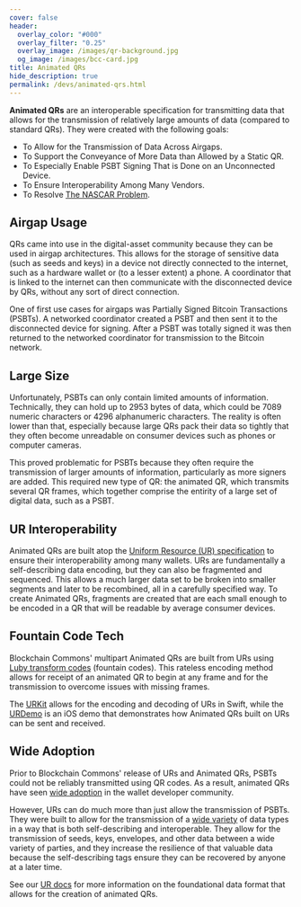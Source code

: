 ```yaml
---
cover: false
header:
  overlay_color: "#000"
  overlay_filter: "0.25"
  overlay_image: /images/qr-background.jpg
  og_image: /images/bcc-card.jpg
title: Animated QRs
hide_description: true
permalink: /devs/animated-qrs.html
---
```

**Animated QRs** are an interoperable specification for transmitting data that allows for the transmission of relatively large amounts of data (compared to standard QRs). They were created with the following goals:

* To Allow for the Transmission of Data Across Airgaps.
* To Support the Conveyance of More Data than Allowed by a Static QR.
* To Especially Enable PSBT Signing That is Done on an Unconnected Device.
* To Ensure Interoperability Among Many Vendors.
* To Resolve [The NASCAR Problem](https://indieweb.org/NASCAR_problem).

## Airgap Usage

QRs came into use in the digital-asset community because they can be used in airgap architectures. This allows for the storage of sensitive data (such as seeds and keys) in a device not directly connected to the internet, such as a hardware wallet or (to a lesser extent) a phone. A coordinator that is linked to the internet can then communicate with the disconnected device by QRs, without any sort of direct connection.

One of first use cases for airgaps was Partially Signed Bitcoin Transactions (PSBTs). A networked coordinator created a PSBT and then sent it to the disconnected device for signing. After a PSBT was totally signed it was then returned to the networked coordinator for transmission to the Bitcoin network.

## Large Size

Unfortunately, PSBTs can only contain limited amounts of information. Technically, they can hold up to 2953 bytes of data, which could be 7089 numeric characters or 4296 alphanumeric characters. The reality is often lower than that, especially because large QRs pack their data so tightly that they often become unreadable on consumer devices such as phones or computer cameras. 

This proved problematic for PSBTs because they often require the transmission of larger amounts of information, particularly as more signers are added. This required new type of QR: the animated QR, which transmits several QR frames, which together comprise the entirity of a large set of digital data, such as a PSBT.

## UR Interoperability

Animated QRs are built atop the [Uniform Resource (UR) specification](https://github.com/BlockchainCommons/Research/blob/master/papers/bcr-2020-005-ur.md) to ensure their interoperability among many wallets. URs are fundamentally a self-describing data encoding, but they can also be fragmented and sequenced. This allows a much larger data set to be broken into smaller segments and later to be recombined, all in a carefully specified way. To create Animated QRs, fragments are created that are each small enough to be encoded in a QR that will be readable by average consumer devices.

## Fountain Code Tech

Blockchain Commons' multipart Animated QRs are built from URs using [Luby transform codes](https://en.wikipedia.org/wiki/Luby_transform_code) (fountain codes). This rateless encoding method allows for receipt of an animated QR to begin at any frame and for the transmission to overcome issues with missing frames.

The [URKit](https://github.com/BlockchainCommons/URKit) allows for the encoding and decoding of URs in Swift, while the [URDemo](https://github.com/BlockchainCommons/URDemo) is an iOS demo that demonstrates how Animated QRs built on URs can be sent and received.

## Wide Adoption

Prior to Blockchain Commons' release of URs and Animated QRs, PSBTs could not be reliably transmitted using QR codes. As a result, animated QRs have seen [wide adoption](https://github.com/BlockchainCommons/Gordian-Developer-Community#urs) in the wallet developer community. 

However, URs can do much more than just allow the transmission of PSBTs. They were built to allow for the transmission of a [wide variety](https://github.com/BlockchainCommons/Research/blob/master/papers/bcr-2020-006-urtypes.md) of data types in a way that is both self-describing and interoperable. They allow for the transmission of seeds, keys, envelopes, and other data between a wide variety of parties, and they increase the resilience of that valuable data because the self-describing tags ensure they can be recovered by anyone at a later time.

See our [UR docs](https://github.com/BlockchainCommons/Research/blob/master/papers/bcr-2020-006-urtypes.md) for more information on the foundational data format that allows for the creation of animated QRs.
